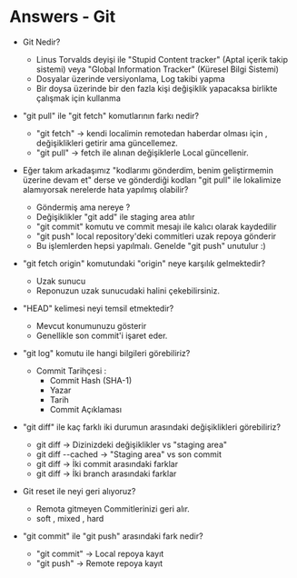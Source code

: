 # Answers - Git

- Git Nedir?
  - Linus Torvalds deyişi ile "Stupid Content tracker" (Aptal içerik takip sistemi) veya "Global Information Tracker" (Küresel Bilgi Sistemi)
  - Dosyalar üzerinde versiyonlama, Log takibi yapma
  - Bir doysa üzerinde bir den fazla kişi değişiklik yapacaksa birlikte çalışmak için kullanma

- "git pull" ile "git fetch" komutlarının farkı nedir?
  -	"git fetch"  ->  kendi localimin remotedan haberdar olması için , değişiklikleri getirir ama güncellemez.
  - "git pull"  ->  fetch ile alınan değişiklerle Local güncellenir.

- Eğer takım arkadaşımız "kodlarımı gönderdim, benim geliştirmemin üzerine devam et" derse ve gönderdiği kodları "git pull" ile lokalimize alamıyorsak nerelerde hata yapılmış olabilir?
  - Göndermiş ama nereye ?
  - Değişiklikler "git add" ile staging area atılır
  - "git commit" komutu ve commit mesajı ile kalıcı olarak kaydedilir
  - "git push" local repository'deki commitleri uzak repoya gönderir
  - Bu işlemlerden hepsi yapılmalı. Genelde "git push" unutulur :)

- "git fetch origin" komutundaki "origin" neye karşılık gelmektedir?
  - Uzak sunucu
  - Reponuzun uzak sunucudaki halini çekebilirsiniz.

- "HEAD" kelimesi neyi temsil etmektedir?
  - Mevcut konumunuzu gösterir
  - Genellikle son commit'i işaret eder.

- "git log" komutu ile hangi bilgileri görebiliriz?
  - Commit Tarihçesi :
    - Commit Hash (SHA-1)
    - Yazar
    - Tarih
    - Commit Açıklaması

- "git diff" ile kaç farklı iki durumun arasındaki değişiklikleri görebiliriz?
  - git diff -> Dizinizdeki değişiklikler vs "staging area"
  - git diff --cached  ->  "Staging area" vs son commit
  - git diff <commit1> <commit2>  ->  İki commit arasındaki farklar
  - git diff <branch1> <branch2>  ->  İki branch arasındaki farklar

- Git reset ile neyi geri alıyoruz?
  -  Remota gitmeyen Commitlerinizi geri alır.
  - soft , mixed , hard

- "git commit" ile "git push" arasındaki fark nedir?
  - "git commit"  ->  Local repoya kayıt
  - "git push"  ->  Remote repoya kayıt